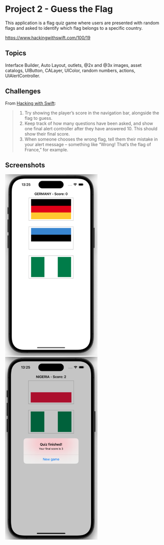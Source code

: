 # Project 2 - Guess the Flag

This application is a flag quiz game where users are presented with random flags and asked to identify which flag belongs to a specific country.

https://www.hackingwithswift.com/100/19

## Topics

Interface Builder, Auto Layout, outlets, @2x and @3x images, asset catalogs, UIButton, CALayer, UIColor, random numbers, actions, UIAlertController.

## Challenges
From [Hacking with Swift](https://www.hackingwithswift.com/read/2/6/wrap-up):
>1. Try showing the player’s score in the navigation bar, alongside the flag to guess.
>2. Keep track of how many questions have been asked, and show one final alert controller after they have answered 10. This should show their final score.
>3. When someone chooses the wrong flag, tell them their mistake in your alert message – something like “Wrong! That’s the flag of France,” for example.

## Screenshots

<p float="left">
  <img src="Screenshots/MainView.png" width="300" />
  <img src="Screenshots/NewGame.png" width="300" /> 
</p>
